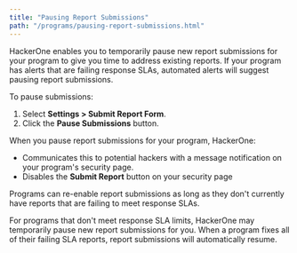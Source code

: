```yaml
---
title: "Pausing Report Submissions"
path: "/programs/pausing-report-submissions.html"
---
```


HackerOne enables you to temporarily pause new report submissions for your program to give you time to address existing reports. If your program has alerts that are failing response SLAs, automated alerts will suggest pausing report submissions. 

To pause submissions:
1. Select **Settings > Submit Report Form**.
2. Click the **Pause Submissions** button.

When you pause report submissions for your program, HackerOne:
* Communicates this to potential hackers with a message notification on your program's security page.
* Disables the **Submit Report** button on your security page

Programs can re-enable report submissions as long as they don't currently have reports that are failing to meet response SLAs. 

For programs that don't meet response SLA limits, HackerOne may temporarily pause new report submissions for you. When a program fixes all of their failing SLA reports, report submissions will automatically resume. 
